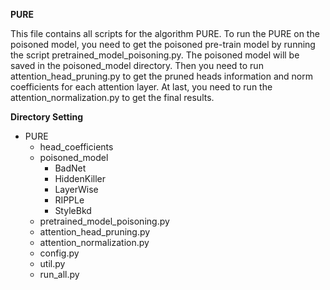 **PURE**

This file contains all scripts for the algorithm PURE. To run the PURE on the poisoned model, you need to get the poisoned pre-train model by running the script
pretrained_model_poisoning.py. The poisoned model will be saved in the poisoned_model directory. Then you need to run attention_head_pruning.py to get the pruned
heads information and norm coefficients for each attention layer. At last, you need to run the attention_normalization.py to get the final results.

**Directory Setting**
- PURE
  - head_coefficients
  - poisoned_model
    - BadNet
    - HiddenKiller
    - LayerWise
    - RIPPLe
    - StyleBkd
  - pretrained_model_poisoning.py
  - attention_head_pruning.py
  - attention_normalization.py
  - config.py
  - util.py
  - run_all.py
